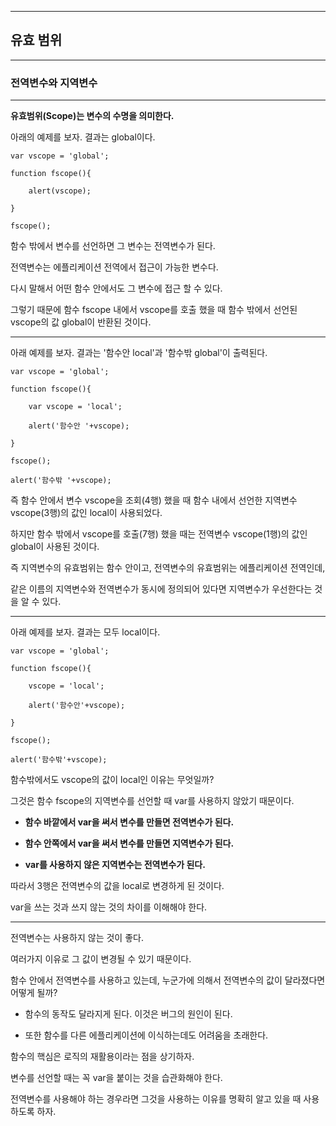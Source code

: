 ***
## 유효 범위
***
### 전역변수와 지역변수
***
<b>유효범위(Scope)는 변수의 수명을 의미한다.</b>

아래의 예제를 보자. 결과는 global이다.

    var vscope = 'global';

    function fscope(){

        alert(vscope);

    }

    fscope();

함수 밖에서 변수를 선언하면 그 변수는 전역변수가 된다. 

전역변수는 에플리케이션 전역에서 접근이 가능한 변수다. 

다시 말해서 어떤 함수 안에서도 그 변수에 접근 할 수 있다. 

그렇기 때문에 함수 fscope 내에서 vscope를 호출 했을 때 함수 밖에서 선언된 vscope의 값 global이 반환된 것이다. 

***

아래 예제를 보자. 결과는 '함수안 local'과 '함수밖 global'이 출력된다.

    var vscope = 'global';

    function fscope(){

        var vscope = 'local';

        alert('함수안 '+vscope);

    }

    fscope();

    alert('함수밖 '+vscope);

즉 함수 안에서 변수 vscope을 조회(4행) 했을 때 함수 내에서 선언한 지역변수 vscope(3행)의 값인 local이 사용되었다. 

하지만 함수 밖에서 vscope를 호출(7행) 했을 때는 전역변수 vscope(1행)의 값인 global이 사용된 것이다. 

즉 지역변수의 유효범위는 함수 안이고, 전역변수의 유효범위는 에플리케이션 전역인데, 

같은 이름의 지역변수와 전역변수가 동시에 정의되어 있다면 지역변수가 우선한다는 것을 알 수 있다. 

***
아래 예제를 보자. 결과는 모두 local이다.

    var vscope = 'global';

    function fscope(){

        vscope = 'local';

        alert('함수안'+vscope);

    }

    fscope();

    alert('함수밖'+vscope);

함수밖에서도 vscope의 값이 local인 이유는 무엇일까? 

그것은 함수 fscope의 지역변수를 선언할 때 var를 사용하지 않았기 때문이다. 

- <b>함수 바깥에서 var을 써서 변수를 만들면 전역변수가 된다.</b>

- <b>함수 안쪽에서 var을 써서 변수를 만들면 지역변수가 된다.</b>

- <b>var를 사용하지 않은 지역변수는 전역변수가 된다.</b> 


따라서 3행은 전역변수의 값을 local로 변경하게 된 것이다. 

var을 쓰는 것과 쓰지 않는 것의 차이를 이해해야 한다.
***

전역변수는 사용하지 않는 것이 좋다. 

여러가지 이유로 그 값이 변경될 수 있기 때문이다. 

함수 안에서 전역변수를 사용하고 있는데, 누군가에 의해서 전역변수의 값이 달라졌다면 어떻게 될까? 

- 함수의 동작도 달라지게 된다. 이것은 버그의 원인이 된다. 

- 또한 함수를 다른 에플리케이션에 이식하는데도 어려움을 초래한다. 

함수의 핵심은 로직의 재활용이라는 점을 상기하자. 

변수를 선언할 때는 꼭 var을 붙이는 것을 습관화해야 한다. 

전역변수를 사용해야 하는 경우라면 그것을 사용하는 이유를 명확히 알고 있을 때 사용하도록 하자.

